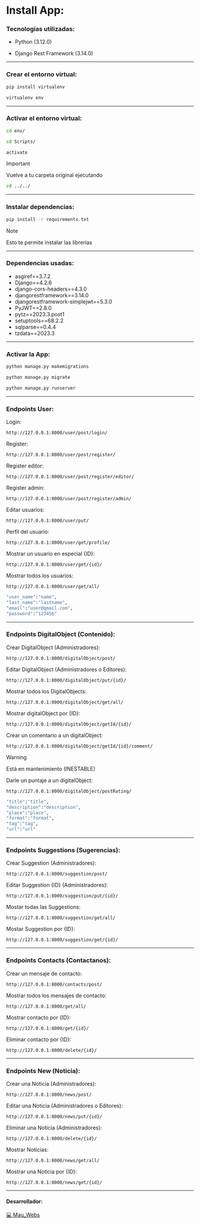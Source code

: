 # Install App:

### Tecnologías utilizadas:

- Python (3.12.0)

- Django Rest Framework (3.14.0)

------------------------------------------------------

### Crear el entorno virtual:

```bash
pip install virtualenv
```

```bash
virtualenv env
```

------------------------------------------------------

### Activar el entorno virtual:

```bash
cd env/
```

```bash
cd Scripts/
```

```bash
activate
```

> [!IMPORTANT]
> Vuelve a tu carpeta original ejecutando

```bash
cd ../../
```

------------------------------------------------------

### Instalar dependencias:

```bash
pip install -r requirements.txt
```

> [!NOTE]
> Esto te permite instalar las librerías

------------------------------------------------------

### Dependencias usadas:

- asgiref==3.7.2
- Django==4.2.6
- django-cors-headers==4.3.0
- djangorestframework==3.14.0
- djangorestframework-simplejwt==5.3.0
- PyJWT==2.8.0
- pytz==2023.3.post1
- setuptools==68.2.2
- sqlparse==0.4.4
- tzdata==2023.3

------------------------------------------------------

### Activar la App:

```bash
python manage.py makemigrations
```

```bash
python manage.py migrate  
```

```bash
python manage.py runserver
```

------------------------------------------------------

### Endpoints User:

Login:

    http://127.0.0.1:8000/user/post/login/

Register:
    
    http://127.0.0.1:8000/user/post/register/

Register editor:

    http://127.0.0.1:8000/user/post/register/editor/

Register admin:

    http://127.0.0.1:8000/user/post/register/admin/

Editar usuarios:
    
    http://127.0.0.1:8000/user/put/

Perfil del usuario:
    
    http://127.0.0.1:8000/user/get/profile/

Mostrar un usuario en especial {ID}:
    
    http://127.0.0.1:8000/user/get/{id}/

Mostrar todos los usuarios:
    
    http://127.0.0.1:8000/user/get/all/

```bash
"user_name":"name",
"last_name":"lastname",
"email":"user@gmail.com",
"password":"123456"
```

------------------------------------------------------

### Endpoints DigitalObject (Contenido):

Crear DigitalObject (Administradores):

    http://127.0.0.1:8000/digitalObject/post/

Editar DigitalObject (Administradores o Editores):

    http://127.0.0.1:8000/digitalObject/put/{id}/

Mostrar todos los DigitalObjects:

    http://127.0.0.1:8000/digitalObject/get/all/

Mostrar digitalObject por {ID}:

    http://127.0.0.1:8000/digitalObject/getId/{id}/

Crear un comentario a un digitalObject:
    
    http://127.0.0.1:8000/digitalObject/getId/{id}/comment/

> [!WARNING]
> Está en mantenimiento (INESTABLE)

 Darle un puntaje a un digitalObject:

    http://127.0.0.1:8000/digitalObject/postRating/

```bash
"title":"title",
"description":"description",
"place":"place",
"format":"format",
"tag":"tag",
"url":"url"
```

------------------------------------------------------

### Endpoints Suggestions (Sugerencias):

Crear Suggestion (Administradores):

    http://127.0.0.1:8000/suggestion/post/

Editar Suggestion {ID} (Administradores):

    http://127.0.0.1:8000/suggestion/put/{id}/

Mostar todas las Suggestions:

    http://127.0.0.1:8000/suggestion/get/all/

Mostar Suggestion por {ID}:

    http://127.0.0.1:8000/suggestion/get/{id}/

------------------------------------------------------

### Endpoints Contacts (Contactanos):

Crear un mensaje de contacto:

    http://127.0.0.1:8000/contacts/post/

Mostrar todos los mensajes de contacto:

    http://127.0.0.1:8000/get/all/

Mostrar contacto por {ID}:

    http://127.0.0.1:8000/get/{id}/
    
Eliminar contacto por {ID}:

    http://127.0.0.1:8000/delete/{id}/

------------------------------------------------------

### Endpoints New (Noticia):

Crear una Noticia (Administradores):

    http://127.0.0.1:8000/news/post/

Editar una Noticia (Administradores o Editores):

    http://127.0.0.1:8000/news/put/{id}/

Eliminar una Noticia (Administradores):

    http://127.0.0.1:8000/delete/{id}/

Mostrar Noticias:

    http://127.0.0.1:8000/news/get/all/

Mostrar una Noticia por {ID}:

    http://127.0.0.1:8000/news/get/{id}/

------------------------------------------------------

#### Desarrollador:

[💻 Mau_Webs](https://github.com/MauWebs?tab=repositories)
